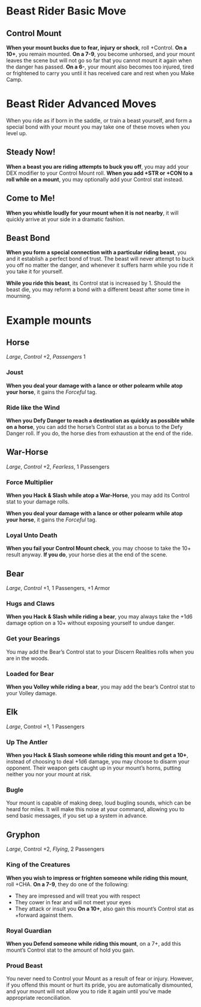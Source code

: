 # Beast Rider Basic Move
## Control Mount
**When your mount bucks due to fear, injury or shock**, roll +Control. **On a 10+**, you remain mounted. **On a 7-9**, you become unhorsed, and your mount leaves the scene but will not go so far that you cannot mount it again when the danger has passed. **On a 6-**, your mount also becomes too injured, tired or frightened to carry you until it has received care and rest when you Make Camp. 

# Beast Rider Advanced Moves
When you ride as if born in the saddle, or train a beast yourself, and form a special bond with your mount you may take one of these moves when you level up.
## Steady Now!
**When a beast you are riding attempts to buck you off**, you may add your DEX modifier to your Control Mount roll. **When you add +STR or +CON to a roll while on a mount**, you may optionally add your Control stat instead.
## Come to Me!
**When you whistle loudly for your mount when it is not nearby**, it will quickly arrive at your side in a dramatic fashion.
## Beast Bond
**When you form a special connection with a particular riding beast**, you and it establish a perfect bond of trust. The beast will never attempt to buck you off no matter the danger, and whenever it suffers harm while you ride it you take it for yourself.

**While you ride this beast**, its Control stat is increased by 1. Should the beast die, you may reform a bond with a different beast after some time in mourning. 
# Example mounts
## Horse
*Large*, *Control* +2, *Passengers* 1 
### Joust
**When you deal your damage with a lance or other polearm while atop your horse**, it gains the *Forceful* tag. 
### Ride like the Wind
**When you Defy Danger to reach a destination as quickly as possible while on a horse**, you can add the horse’s Control stat as a bonus to the Defy Danger roll. If you do, the horse dies from exhaustion at the end of the ride. 
## War-Horse
*Large*, *Control* +2, *Fearless*, 1 Passengers 
### Force Multiplier
**When you Hack & Slash while atop a War-Horse**, you may add its Control stat to your damage rolls.

**When you deal your damage with a lance or other polearm while atop your horse**, it gains the *Forceful* tag. 
### Loyal Unto Death
**When you fail your Control Mount check**, you may choose to take the 10+ result anyway. **If you do**, your horse dies at the end of the scene. 
## Bear
*Large*, *Control* +1, 1 Passengers, +1 Armor 
### Hugs and Claws
**When you Hack & Slash while riding a bear**, you may always take the +1d6 damage option on a 10+ without exposing yourself to undue danger.
### Get your Bearings
You may add the Bear’s Control stat to your Discern Realities rolls when you are in the woods. 
### Loaded for Bear
**When you Volley while riding a bear**, you may add the bear’s Control stat to your Volley damage. 
## Elk
*Large*, Control +1, 1 Passengers
### Up The Antler
**When you Hack & Slash someone while riding this mount and get a 10+**, instead of choosing to deal +1d6 damage, you may choose to disarm your opponent. Their weapon gets caught up in your mount’s horns, putting neither you nor your mount at risk. 
### Bugle
Your mount is capable of making deep, loud bugling sounds, which can be heard for miles. It will make this noise at your command, allowing you to send basic messages, if you set up a system in advance. 
## Gryphon
*Large*, Control +2, *Flying*, 2 Passengers 
### King of the Creatures
**When you wish to impress or frighten someone while riding this mount**, roll +CHA. **On a 7-9**, they do one of the following: 
* They are impressed and will treat you with respect 
* They cower in fear and will not meet your eyes 
* They attack or insult you
**On a 10+**, also gain this mount’s Control stat as +forward against them.
### Royal Guardian
**When you Defend someone while riding this mount**, on a 7+, add this mount’s Control stat to the amount of hold you gain.
### Proud Beast
You never need to Control your Mount as a result of fear or injury. However, if you offend this mount or hurt its pride, you are automatically dismounted, and your mount will not allow you to ride it again until you’ve made appropriate reconciliation. 










